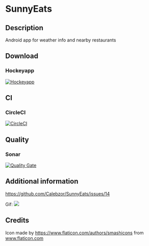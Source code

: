 # SunnyEats

## Description
Android app for weather info and nearby restaurants

## Download
### Hockeyapp
[![Hockeyapp](https://chart.googleapis.com/chart?cht=qr&chl=https%3A%2F%2Frink.hockeyapp.net%2Fapps%2F778d3ad77d3942c28ef32fb0ec9381c6&chs=256x256)](https://rink.hockeyapp.net/apps/778d3ad77d3942c28ef32fb0ec9381c6)

## CI
### CircleCI
[![CircleCI](https://circleci.com/gh/Calebzor/SunnyEats.svg?style=shield&circle-token=40a4339bd2eef365634c7457ad95ce19c21bcb37)](https://circleci.com/gh/Calebzor/SunnyEats)

## Quality
### Sonar
[![Quality Gate](https://sonarcloud.io/api/badges/gate?key=SunnyEats)](https://sonarcloud.io/dashboard/index/SunnyEats)

## Additional information
https://github.com/Calebzor/SunnyEats/issues/14

Gif:
![](https://github.com/Calebzor/SunnyEats/blob/master/etc/app.gif)

## Credits

Icon made by https://www.flaticon.com/authors/smashicons from www.flaticon.com
